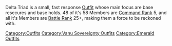 Delta Triad is a small, fast response [Outfit](/Outfit "wikilink") whose
main focus are base resecures and base holds. 48 of it's 58 Members are
[Command Rank](/Command_Rank "wikilink") 5, and all it's Members are
[Battle Rank](/Battle_Rank "wikilink") 25+, making them a force to be
reckoned with.

[Category:Outfits](/Category:Outfits "wikilink") [Category:Vanu
Sovereignty Outfits](/Category:Vanu_Sovereignty_Outfits "wikilink")
[Category:Emerald Outfits](/Category:Emerald_Outfits "wikilink")
